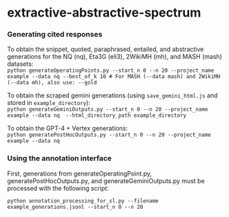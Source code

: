 # extractive-abstractive-spectrum

### Generating cited responses
To obtain the snippet, quoted, paraphrased, entailed, and abstractive generations for the NQ (nq), Eta3G (eli3), 2WikiMH (mh), and MASH (mash) datasets:\
`python generateOperatingPoints.py --start_n 0 --n 20 --project_name example --data nq --best_of_k 10 # For MASH (--data mash) and 2WikiMH (--data mh), also use: --gold` 

To obtain the scraped gemini generations (using `save_gemini_html.js` and stored in `example_directory`):\
`python generateGeminiOutputs.py --start_n 0 --n 20 --project_name example --data nq  --html_directory_path example_directory` 

To obtain the GPT-4 + Vertex generations:\
`python generatePostHocOutputs.py --start_n 0 --n 20 --project_name example --data nq` 

### Using the annotation interface
First, generations from generateOperatingPoint.py, generatePostHocOutputs.py, and generateGeminiOutputs.py must be processed with the following script: 

`python annotation_processing_for_sl.py --filename example_generations.jsonl --start_n 0 --n 20`

